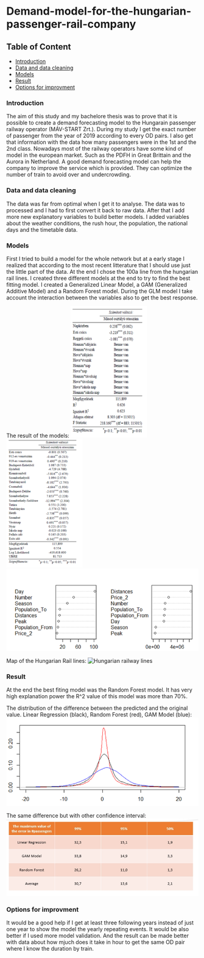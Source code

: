 # Demand-model-for-the-hungarian-passenger-rail-company


## Table of Content
- [Introduction](#Introduction)
- [Data and data cleaning](#Data-and-data-cleaning)
- [Models](#Models)
- [Result](#Result)
- [Options for improvment](#Options-for-improvment)

### Introduction

The aim of this study and my bachelore thesis was to prove that it is possible to create a demand forecasting model to the Hungarain passenger railway operator (MÁV-START Zrt.). During my study I get the exact number of passenger from the year of 2019 according to every OD pairs. I also get that information with the data how many passengers were in the 1st and the 2nd class. Nowadays most of the railway operators have some kind of model in the european market. Such as the PDFH in Great Brittain and the Aurora in Netherland. A good demand forecasting model can help the company to improve the service which is provided. They can optimize the number of train to avoid over and undercrowding.


### Data and data cleaning

The data was far from optimal when I get it to analyse. The data was to processed and I had to first convert it back to raw data. After that I add more new explanatory variables to build better models. I added variables about the weather conditions, the rush hour, the population, the national days and the timetable data.


### Models

First I tried to build a model for the whole network but at a early stage I realized that according to the most recent litterature that I should use just the little part of the data. At the end  I chose the 100a line from the hungarian rail lines. I created three different models at the end to try to find the best fitting model. I created a Generalized Linear Model, a GAM (Generalized Additive Model) and a Random Forest model. During the GLM model I take account the interaction between the variables also to get the best response.

The result of the models:
<img src="img/GLM.png" alt=GLM width='200'/>
<img src="img/GAM.png" alt=GAM width='200'/>
<img src="img/Forest.png" alt=Random-Forest width='600'/>

Map of the Hungarian Rail lines:
<img src="https://www.sinekvilaga.hu/php_images/vonalkat-602x424.jpg" alt="Hungarian railway lines" />

### Result

At the end the best fiting model was the Random Forest model. It has very high explanation power the R^2 value of this model was more than 70%.

The distribution of the difference between the predicted and the original value. Linear Regression (black), Random Forest (red), GAM Model (blue):
<img src="img/result.png" alt=Result width='600'/>

The same difference but with other confidence interval:
<img src="img/table.jpg" alt=Table width='600'/>


### Options for improvment

It would be a good help if I get at least three following years instead of just one year to show the model the yearly repeating events. It would be also better if I used more model validation. And the result can be made better with data about how mjuch does it take in hour to get the same OD pair where I know the duration by train.
